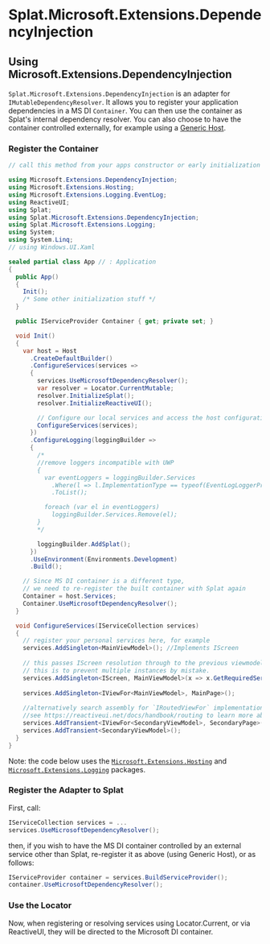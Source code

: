 # Splat.Microsoft.Extensions.DependencyInjection

## Using Microsoft.Extensions.DependencyInjection

`Splat.Microsoft.Extensions.DependencyInjection` is an adapter for `IMutableDependencyResolver`.
It allows you to register your application dependencies in a MS DI `Container`.  You can then use the container as Splat's internal dependency resolver.
You can also choose to have the container controlled externally, for example using a [Generic Host](https://docs.microsoft.com/en-us/aspnet/core/fundamentals/host/generic-host?view=aspnetcore-2.2#configureappconfiguration).

### Register the Container

```cs
// call this method from your apps constructor or early initialization code

using Microsoft.Extensions.DependencyInjection;
using Microsoft.Extensions.Hosting;
using Microsoft.Extensions.Logging.EventLog;
using ReactiveUI;
using Splat;
using Splat.Microsoft.Extensions.DependencyInjection;
using Splat.Microsoft.Extensions.Logging;
using System;
using System.Linq;
// using Windows.UI.Xaml

sealed partial class App // : Application
{   
  public App()
  {
    Init();
    /* Some other initialization stuff */
  }                     

  public IServiceProvider Container { get; private set; }

  void Init()
  {
    var host = Host
      .CreateDefaultBuilder()
      .ConfigureServices(services =>
      {
        services.UseMicrosoftDependencyResolver();
        var resolver = Locator.CurrentMutable;
        resolver.InitializeSplat();
        resolver.InitializeReactiveUI();

        // Configure our local services and access the host configuration
        ConfigureServices(services);
      })
      .ConfigureLogging(loggingBuilder =>
      {
        /*
        //remove loggers incompatible with UWP
        {
          var eventLoggers = loggingBuilder.Services
            .Where(l => l.ImplementationType == typeof(EventLogLoggerProvider))
            .ToList();

          foreach (var el in eventLoggers)
            loggingBuilder.Services.Remove(el);
        }
        */

        loggingBuilder.AddSplat();
      })
      .UseEnvironment(Environments.Development)
      .Build();

    // Since MS DI container is a different type,
    // we need to re-register the built container with Splat again
    Container = host.Services;
    Container.UseMicrosoftDependencyResolver();
  }

  void ConfigureServices(IServiceCollection services)
  {
    // register your personal services here, for example
    services.AddSingleton<MainViewModel>(); //Implements IScreen
	
    // this passes IScreen resolution through to the previous viewmodel registration.
	// this is to prevent multiple instances by mistake.
    services.AddSingleton<IScreen, MainViewModel>(x => x.GetRequiredService<MainViewModel>());
	
    services.AddSingleton<IViewFor<MainViewModel>, MainPage>();
    
    //alternatively search assembly for `IRoutedViewFor` implementations
    //see https://reactiveui.net/docs/handbook/routing to learn more about routing in RxUI
    services.AddTransient<IViewFor<SecondaryViewModel>, SecondaryPage>();    
    services.AddTransient<SecondaryViewModel>();
  }
}  
```

Note: the code below uses the [`Microsoft.Extensions.Hosting`](https://www.nuget.org/packages/Microsoft.Extensions.Hosting) and [`Microsoft.Extensions.Logging`](https://www.nuget.org/packages/Microsoft.Extensions.Logging) packages.

### Register the Adapter to Splat

First, call:

```cs
IServiceCollection services = ...
services.UseMicrosoftDependencyResolver();
```

then, if you wish to have the MS DI container controlled by an external service other than Splat, re-register it as above (using Generic Host), or as follows:

```cs
IServiceProvider container = services.BuildServiceProvider();
container.UseMicrosoftDependencyResolver();
```

### Use the Locator

Now, when registering or resolving services using Locator.Current, or via ReactiveUI, they will be directed to the Microsoft DI container.
